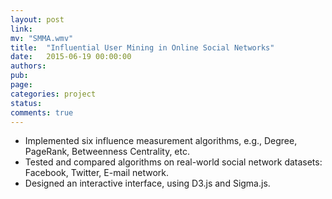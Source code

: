 ```yaml
---
layout: post
link: 
mv: "SMMA.wmv"
title:  "Influential User Mining in Online Social Networks"
date:   2015-06-19 00:00:00
authors: 
pub: 
page: 
categories: project
status:
comments: true
---
```

<ul>
<li>Implemented six influence measurement algorithms, e.g., Degree, PageRank, Betweenness Centrality, etc. </li>
<li>Tested and compared algorithms on real-world social network datasets: Facebook, Twitter, E-mail network.</li>
<li>Designed an interactive interface, using D3.js and Sigma.js.</li>
</ul>